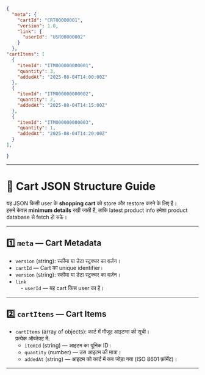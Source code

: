 ```json
{
  "meta": {
    "cartId": "CRT00000001",
    "version": 1.0,
    "link": {
      "userId": "USR00000002"
    }
  },
"cartItems": [
  {
    "itemId": "ITM000000000001",
    "quantity": 3,
    "addedAt": "2025-08-04T14:00:00Z"
  },
  {
    "itemId": "ITM000000000002",
    "quantity": 2,
    "addedAt": "2025-08-04T14:15:00Z"
  },
  {
    "itemId": "ITM000000000003",
    "quantity": 1,
    "addedAt": "2025-08-04T14:20:00Z"
  }
],

}
```
---
# 🛒 Cart JSON Structure Guide

यह JSON किसी user के **shopping cart** को store और restore करने के लिए है।  
इसमें केवल **minimum details** रखी जाती हैं, ताकि latest product info हमेशा product database से fetch हो सके।

---

## 1️⃣ `meta` — Cart Metadata
- `version` (string): स्कीमा या डेटा स्ट्रक्चर का वर्ज़न।  
- `cartId` — Cart का unique identifier।  
- `version` (string): स्कीमा या डेटा स्ट्रक्चर का वर्ज़न।  
- `link`  
 - `userId` — यह cart किस user का है।

---

## 2️⃣ `cartItems` — Cart Items

- `cartItems` (array of objects): कार्ट में मौजूद आइटम्स की सूची।  
  प्रत्येक ऑब्जेक्ट में:  
  - `itemId` (string) — आइटम का यूनिक ID।  
  - `quantity` (number) — उस आइटम की मात्रा।  
  - `addedAt` (string) — आइटम को कार्ट में कब जोड़ा गया (ISO 8601 फ़ॉर्मेट)।  

---
